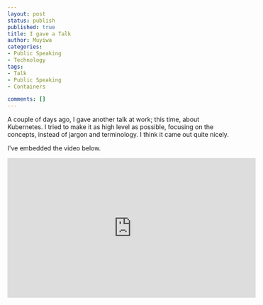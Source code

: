 ```yaml
---
layout: post
status: publish
published: true
title: I gave a Talk
author: Muyiwa
categories:
- Public Speaking
- Technology
tags:
- Talk
- Public Speaking
- Containers

comments: []
---
```

A couple of days ago, I gave another talk at work; this time, about Kubernetes. 
I tried to make it as high level as possible, focusing on the concepts, instead of jargon and terminology.
I think it came out quite nicely.

I've embedded the video below.
<iframe width="560" height="315" src="https://www.youtube.com/embed/VFg_44tpXYw" frameborder="0" allow="autoplay; encrypted-media" allowfullscreen></iframe>
